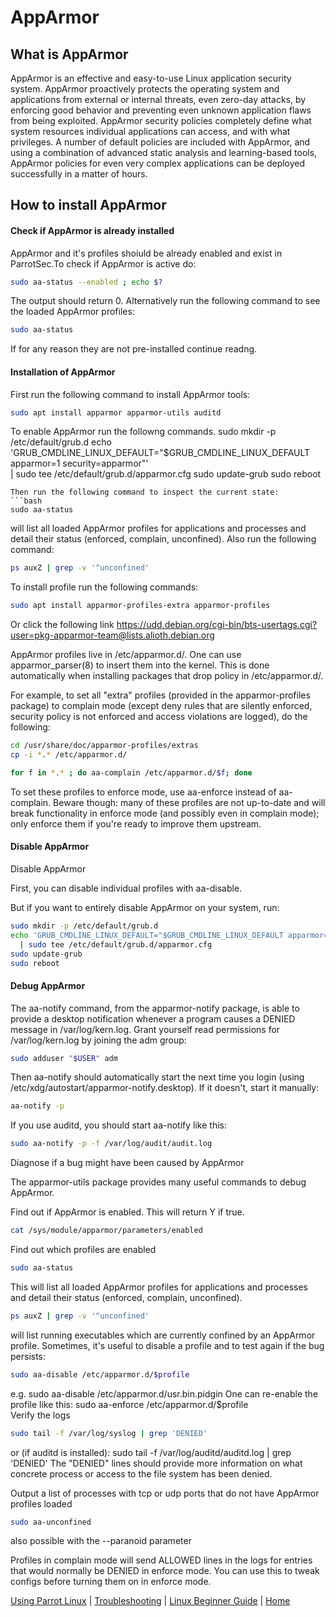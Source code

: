 # AppArmor 

## What is AppArmor

AppArmor is an effective and easy-to-use Linux application security
system. AppArmor proactively protects the operating system and
applications from external or internal threats, even zero-day attacks,
by enforcing good behavior and preventing even unknown application
flaws from being exploited. AppArmor security policies completely
define what system resources individual applications can access,
and with what privileges. A number of default policies are included
with AppArmor, and using a combination of advanced static analysis
and learning-based tools, AppArmor policies for even very complex
applications can be deployed successfully in a matter of hours.

## How to install AppArmor

#### Check if AppArmor is already installed

AppArmor and it's profiles shoiuld be already enabled and exist in ParrotSec.To check if AppArmor is active do:
```bash
sudo aa-status --enabled ; echo $?
```
The output should return 0.
Alternatively run the following command to see the loaded AppArmor profiles:
```bash
sudo aa-status
```
If for any reason they are not pre-installed continue readng.

#### Installation of AppArmor

First run the following command to install AppArmor tools:
```bash 
sudo apt install apparmor apparmor-utils auditd
```
To enable AppArmor run the followng commands.
sudo mkdir -p /etc/default/grub.d
echo 'GRUB_CMDLINE_LINUX_DEFAULT="$GRUB_CMDLINE_LINUX_DEFAULT apparmor=1 security=apparmor"' \
  | sudo tee /etc/default/grub.d/apparmor.cfg
sudo update-grub
sudo reboot
```
Then run the following command to inspect the current state:
```bash 
sudo aa-status
```
will list all loaded AppArmor profiles for applications and processes and detail their status (enforced, complain, unconfined). 
Also run the following command:
```bash 
ps auxZ | grep -v '^unconfined'
```
To install profile run the following commands:
```bash
sudo apt install apparmor-profiles-extra apparmor-profiles
```
Or click the following link https://udd.debian.org/cgi-bin/bts-usertags.cgi?user=pkg-apparmor-team@lists.alioth.debian.org

AppArmor profiles live in /etc/apparmor.d/. One can use apparmor_parser(8) to insert them into the kernel. This is done automatically when installing packages that drop policy in /etc/apparmor.d/.

For example, to set all "extra" profiles (provided in the apparmor-profiles package) to complain mode (except deny rules that are silently enforced, security policy is not enforced and access violations are logged), do the following:
```bash
cd /usr/share/doc/apparmor-profiles/extras
cp -i *.* /etc/apparmor.d/

for f in *.* ; do aa-complain /etc/apparmor.d/$f; done
```
To set these profiles to enforce mode, use aa-enforce instead of aa-complain. Beware though: many of these profiles are not up-to-date and will break functionality in enforce mode (and possibly even in complain mode); only enforce them if you're ready to improve them upstream. 

#### Disable AppArmor

Disable AppArmor

First, you can disable individual profiles with aa-disable.

But if you want to entirely disable AppArmor on your system, run:
```bash
sudo mkdir -p /etc/default/grub.d
echo 'GRUB_CMDLINE_LINUX_DEFAULT="$GRUB_CMDLINE_LINUX_DEFAULT apparmor=0"' \
  | sudo tee /etc/default/grub.d/apparmor.cfg
sudo update-grub
sudo reboot
```

#### Debug AppArmor

The aa-notify command, from the apparmor-notify package, is able to provide a desktop notification whenever a program causes a DENIED message in /var/log/kern.log. Grant yourself read permissions for /var/log/kern.log by joining the adm group:
```bash
sudo adduser "$USER" adm 
```
Then aa-notify should automatically start the next time you login (using /etc/xdg/autostart/apparmor-notify.desktop). If it doesn't, start it manually:
```bash
aa-notify -p 
```
If you use auditd, you should start aa-notify like this:
```bash
sudo aa-notify -p -f /var/log/audit/audit.log
```

Diagnose if a bug might have been caused by AppArmor

The apparmor-utils package provides many useful commands to debug AppArmor.

Find out if AppArmor is enabled. This will return Y if true.
```bash
cat /sys/module/apparmor/parameters/enabled 
```
Find out which profiles are enabled
```bash
sudo aa-status
```
This will list all loaded AppArmor profiles for applications and processes and detail their status (enforced, complain, unconfined). 
```bash
ps auxZ | grep -v '^unconfined'
```
will list running executables which are currently confined by an AppArmor profile. 
Sometimes, it's useful to disable a profile and to test again if the bug persists:
```bash
sudo aa-disable /etc/apparmor.d/$profile  
```
e.g. sudo aa-disable /etc/apparmor.d/usr.bin.pidgin One can re-enable the profile like this:  sudo aa-enforce /etc/apparmor.d/$profile  
Verify the logs
```bash
sudo tail -f /var/log/syslog | grep 'DENIED'  
```
or (if auditd is installed):  sudo tail -f /var/log/auditd/auditd.log | grep 'DENIED' The "DENIED" lines should provide more information on what concrete process or access to the file system has been denied.

Output a list of processes with tcp or udp ports that do not have AppArmor profiles loaded
```bash
sudo aa-unconfined 
```
also possible with the --paranoid parameter 

Profiles in complain mode will send ALLOWED lines in the logs for entries that would normally be DENIED in enforce mode. You can use this to tweak configs before turning them on in enforce mode. 
&nbsp;

[Using Parrot Linux](https://www.parrotsec.org/docs/info/startpage/) | [Troubleshooting](https://www.parrotsec.org/docs/trbl/trbl-start/) | [Linux Beginner Guide](https://www.parrotsec.org/docs/library/lbg-start/) | [Home](https://www.parrotsec.org/docs/) 

